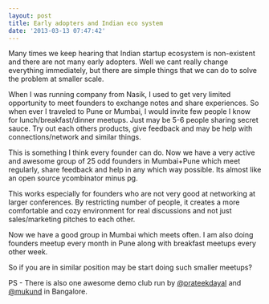 ```yaml
---
layout: post
title: Early adopters and Indian eco system
date: '2013-03-13 07:47:42'
---
```


<p>Many times we keep hearing that Indian startup ecosystem is non-existent and there are not many early adopters. Well we cant really change everything immediately, but there are simple things that we can do to solve the problem at smaller scale.</p>
<p>When I was running company from Nasik, I used to get very limited opportunity to meet founders to exchange notes and share experiences. So when ever I traveled to Pune or Mumbai, I would invite few people I know for lunch/breakfast/dinner meetups. Just may be 5-6 people sharing secret sauce. Try out each others products, give feedback and may be help with connections/network and similar things. </p>
<p>This is something I think every founder can do. Now we have a very active and awesome group of 25 odd founders in Mumbai+Pune which meet regularly, share feedback and help in any which way possible. Its almost like an open source ycombinator minus pg. </p>
<p>This works especially for founders who are not very good at networking at larger conferences. By restricting number of people, it creates a more comfortable and cozy environment for real discussions and not just sales/marketing pitches to each other. </p>
<p>Now we have a good group in Mumbai which meets often. I am also doing founders meetup every month in Pune along with breakfast meetups every other week. </p>
<p>So if you are in similar position may be start doing such smaller meetups? </p>

<p>PS - There is also one awesome demo club run by <a href="http://twitter.com/prateekdayal">@prateekdayal</a> and <a href="http://twitter.com/mukund">@mukund</a> in Bangalore.</p>